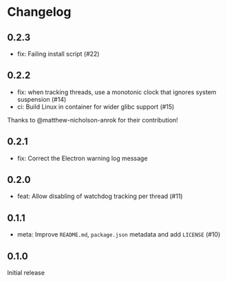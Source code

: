 # Changelog

## 0.2.3

- fix: Failing install script (#22)

## 0.2.2

- fix: when tracking threads, use a monotonic clock that ignores system suspension (#14)
- ci: Build Linux in container for wider glibc support (#15)

Thanks to @matthew-nicholson-anrok for their contribution!

## 0.2.1

- fix: Correct the Electron warning log message

## 0.2.0

- feat: Allow disabling of watchdog tracking per thread (#11)

## 0.1.1

- meta: Improve `README.md`, `package.json` metadata and add `LICENSE` (#10)

## 0.1.0

Initial release
